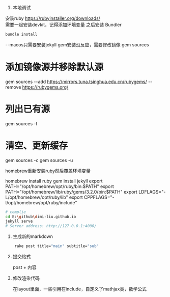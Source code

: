 
1. 本地调试

安装ruby  https://rubyinstaller.org/downloads/  
需要一起安装devkit，记得添加环境变量
之后安装 Bundler 

``` bash
bundle install 
```

--macos只需要安装jekyll
gem安装没反应，需要修改镜像
gem sources
# 添加镜像源并移除默认源
gem sources --add https://mirrors.tuna.tsinghua.edu.cn/rubygems/ --remove https://rubygems.org/
# 列出已有源
gem sources -l
# 清空、更新缓存
gem sources -c
gem sources -u

<!-- gem env 查看gem path
gem install -n /Library/Ruby/Gems/2.6.0 jekyll -->
homebrew重新安装ruby然后覆盖环境变量

homebrew install ruby
gem install jekyll
export PATH="/opt/homebrew/opt/ruby/bin:$PATH"
export PATH="/opt/homebrew/lib/ruby/gems/3.2.0/bin:$PATH"
export LDFLAGS="-L/opt/homebrew/opt/ruby/lib"
export CPPFLAGS="-I/opt/homebrew/opt/ruby/include"

``` bash
# complie
cd E:\github\dimi-liu.github.io
jekyll serve
# Server address: http://127.0.0.1:4000/
```

1. 生成新的markdown

```bash
    rake post title="main" subtitle="sub"
```

2. 提交格式

    post + 内容

3. 修改渲染代码

    在layout里面，一些引用在include，自定义了mathjax类，数学公式